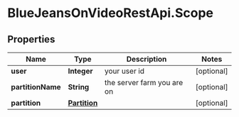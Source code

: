 # BlueJeansOnVideoRestApi.Scope

## Properties
Name | Type | Description | Notes
------------ | ------------- | ------------- | -------------
**user** | **Integer** | your user id | [optional] 
**partitionName** | **String** | the server farm you are on | [optional] 
**partition** | [**Partition**](Partition.md) |  | [optional] 



